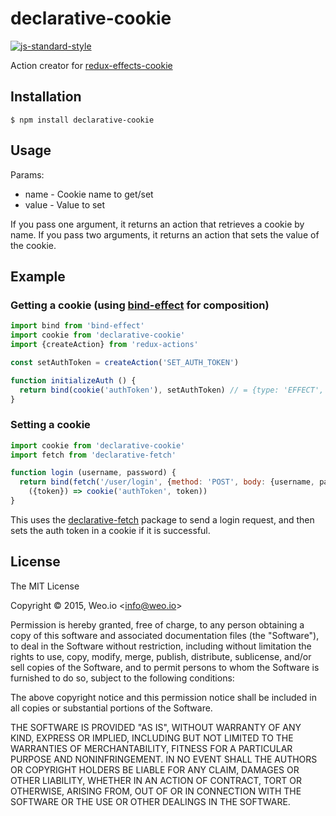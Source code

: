 # declarative-cookie

[![js-standard-style](https://img.shields.io/badge/code%20style-standard-brightgreen.svg?style=flat)](https://github.com/feross/standard)

Action creator for [redux-effects-cookie](https://github.com/redux-effects/redux-effects-cookie)

## Installation

    $ npm install declarative-cookie

## Usage

Params:
  * name - Cookie name to get/set
  * value - Value to set

If you pass one argument, it returns an action that retrieves a cookie by name.  If you pass two arguments, it returns an action that sets the value of the cookie.

## Example

### Getting a cookie (using [bind-effect](https://github.com/redux-effects/bind-effect) for composition)

```javascript
import bind from 'bind-effect'
import cookie from 'declarative-cookie'
import {createAction} from 'redux-actions'

const setAuthToken = createAction('SET_AUTH_TOKEN')

function initializeAuth () {
  return bind(cookie('authToken'), setAuthToken) // = {type: 'EFFECT', payload: {type: 'GET_COOKIE'}, meta: {steps: [[setAuthToken]}}
}
```

### Setting a cookie

```javascript
import cookie from 'declarative-cookie'
import fetch from 'declarative-fetch'

function login (username, password) {
  return bind(fetch('/user/login', {method: 'POST', body: {username, password}}),
    ({token}) => cookie('authToken', token))
}
```

This uses the [declarative-fetch](https://github.com/redux-effects/declarative-fetch) package to send a login request, and then sets the auth token in a cookie if it is successful.




## License

The MIT License

Copyright &copy; 2015, Weo.io &lt;info@weo.io&gt;

Permission is hereby granted, free of charge, to any person obtaining a copy of this software and associated documentation files (the "Software"), to deal in the Software without restriction, including without limitation the rights to use, copy, modify, merge, publish, distribute, sublicense, and/or sell copies of the Software, and to permit persons to whom the Software is furnished to do so, subject to the following conditions:

The above copyright notice and this permission notice shall be included in all copies or substantial portions of the Software.

THE SOFTWARE IS PROVIDED "AS IS", WITHOUT WARRANTY OF ANY KIND, EXPRESS OR IMPLIED, INCLUDING BUT NOT LIMITED TO THE WARRANTIES OF MERCHANTABILITY, FITNESS FOR A PARTICULAR PURPOSE AND NONINFRINGEMENT. IN NO EVENT SHALL THE AUTHORS OR COPYRIGHT HOLDERS BE LIABLE FOR ANY CLAIM, DAMAGES OR OTHER LIABILITY, WHETHER IN AN ACTION OF CONTRACT, TORT OR OTHERWISE, ARISING FROM, OUT OF OR IN CONNECTION WITH THE SOFTWARE OR THE USE OR OTHER DEALINGS IN THE SOFTWARE.

